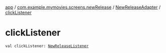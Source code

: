 [app](../../index.md) / [com.example.mymovies.screens.newRelease](../index.md) / [NewReleaseAdapter](index.md) / [clickListener](./click-listener.md)

# clickListener

`val clickListener: `[`NewReleaseListener`](-new-release-listener/index.md)